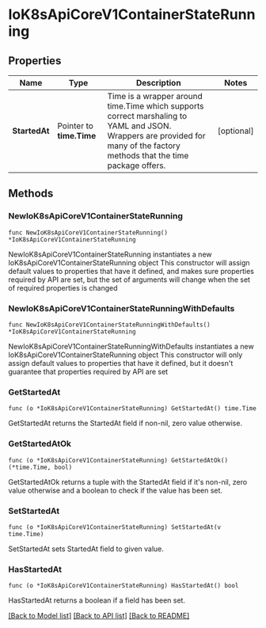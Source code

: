 # IoK8sApiCoreV1ContainerStateRunning

## Properties

Name | Type | Description | Notes
------------ | ------------- | ------------- | -------------
**StartedAt** | Pointer to **time.Time** | Time is a wrapper around time.Time which supports correct marshaling to YAML and JSON.  Wrappers are provided for many of the factory methods that the time package offers. | [optional] 

## Methods

### NewIoK8sApiCoreV1ContainerStateRunning

`func NewIoK8sApiCoreV1ContainerStateRunning() *IoK8sApiCoreV1ContainerStateRunning`

NewIoK8sApiCoreV1ContainerStateRunning instantiates a new IoK8sApiCoreV1ContainerStateRunning object
This constructor will assign default values to properties that have it defined,
and makes sure properties required by API are set, but the set of arguments
will change when the set of required properties is changed

### NewIoK8sApiCoreV1ContainerStateRunningWithDefaults

`func NewIoK8sApiCoreV1ContainerStateRunningWithDefaults() *IoK8sApiCoreV1ContainerStateRunning`

NewIoK8sApiCoreV1ContainerStateRunningWithDefaults instantiates a new IoK8sApiCoreV1ContainerStateRunning object
This constructor will only assign default values to properties that have it defined,
but it doesn't guarantee that properties required by API are set

### GetStartedAt

`func (o *IoK8sApiCoreV1ContainerStateRunning) GetStartedAt() time.Time`

GetStartedAt returns the StartedAt field if non-nil, zero value otherwise.

### GetStartedAtOk

`func (o *IoK8sApiCoreV1ContainerStateRunning) GetStartedAtOk() (*time.Time, bool)`

GetStartedAtOk returns a tuple with the StartedAt field if it's non-nil, zero value otherwise
and a boolean to check if the value has been set.

### SetStartedAt

`func (o *IoK8sApiCoreV1ContainerStateRunning) SetStartedAt(v time.Time)`

SetStartedAt sets StartedAt field to given value.

### HasStartedAt

`func (o *IoK8sApiCoreV1ContainerStateRunning) HasStartedAt() bool`

HasStartedAt returns a boolean if a field has been set.


[[Back to Model list]](../README.md#documentation-for-models) [[Back to API list]](../README.md#documentation-for-api-endpoints) [[Back to README]](../README.md)



